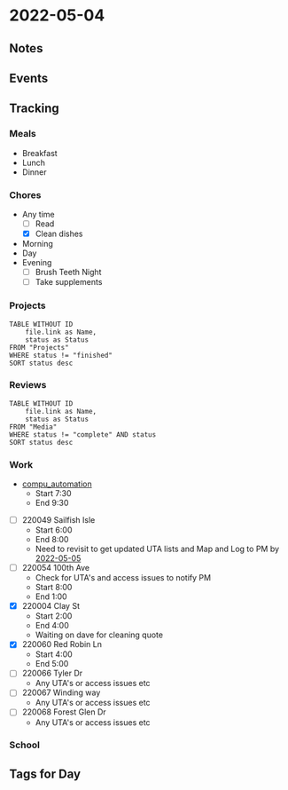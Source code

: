 # 2022-05-04
## Notes

## Events

## Tracking
### Meals
- Breakfast
- Lunch
- Dinner

### Chores
- Any time
	- [ ] Read
	- [x] Clean dishes
- Morning
- Day
- Evening
	- [ ] Brush Teeth Night
	- [ ] Take supplements

### Projects
```dataview
TABLE WITHOUT ID
	file.link as Name,
	status as Status
FROM "Projects"
WHERE status != "finished"
SORT status desc
```

### Reviews
```dataview
TABLE WITHOUT ID
	file.link as Name,
	status as Status
FROM "Media"
WHERE status != "complete" AND status
SORT status desc
```

### Work
- [compu_automation](../Projects/compu_automation.md)
	- Start 7:30
	- End 9:30

- [ ] 220049 Sailfish Isle
	- Start 6:00
	- End 8:00
	- Need to revisit to get updated UTA lists and Map and Log to PM by [2022-05-05](2022-05-05)
- [ ] 220054 100th Ave
	- Check for UTA's and access issues to notify PM
	- Start 8:00
	- End 1:00
- [x] 220004 Clay St
	- Start 2:00
	- End 4:00
	- Waiting on dave for cleaning quote
- [x] 220060 Red Robin Ln
	- Start 4:00
	- End 5:00
- [ ] 220066 Tyler Dr
	- Any UTA's or access issues etc
- [ ] 220067 Winding way
	- Any UTA's or access issues etc
- [ ] 220068 Forest Glen Dr
	- Any UTA's or access issues etc

### School

## Tags for Day